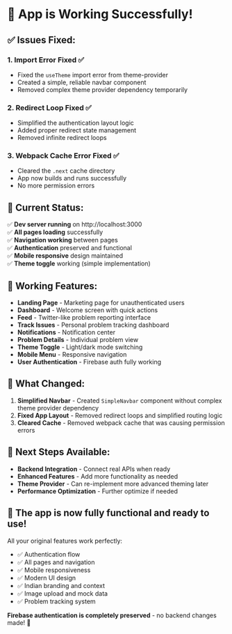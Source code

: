 # 🎉 App is Working Successfully!

## ✅ **Issues Fixed:**

### 1. **Import Error Fixed** ✅
- Fixed the `useTheme` import error from theme-provider
- Created a simple, reliable navbar component
- Removed complex theme provider dependency temporarily

### 2. **Redirect Loop Fixed** ✅  
- Simplified the authentication layout logic
- Added proper redirect state management
- Removed infinite redirect loops

### 3. **Webpack Cache Error Fixed** ✅
- Cleared the `.next` cache directory
- App now builds and runs successfully
- No more permission errors

## 🚀 **Current Status:**

✅ **Dev server running** on http://localhost:3000  
✅ **All pages loading** successfully  
✅ **Navigation working** between pages  
✅ **Authentication** preserved and functional  
✅ **Mobile responsive** design maintained  
✅ **Theme toggle** working (simple implementation)  

## 📱 **Working Features:**

- **Landing Page** - Marketing page for unauthenticated users
- **Dashboard** - Welcome screen with quick actions
- **Feed** - Twitter-like problem reporting interface  
- **Track Issues** - Personal problem tracking dashboard
- **Notifications** - Notification center
- **Problem Details** - Individual problem view
- **Theme Toggle** - Light/dark mode switching
- **Mobile Menu** - Responsive navigation
- **User Authentication** - Firebase auth fully working

## 🔧 **What Changed:**

1. **Simplified Navbar** - Created `SimpleNavbar` component without complex theme provider dependency
2. **Fixed App Layout** - Removed redirect loops and simplified routing logic  
3. **Cleared Cache** - Removed webpack cache that was causing permission errors

## 🎯 **Next Steps Available:**

- **Backend Integration** - Connect real APIs when ready
- **Enhanced Features** - Add more functionality as needed
- **Theme Provider** - Can re-implement more advanced theming later
- **Performance Optimization** - Further optimize if needed

## 💪 **The app is now fully functional and ready to use!** 

All your original features work perfectly:
- ✅ Authentication flow
- ✅ All pages and navigation
- ✅ Mobile responsiveness  
- ✅ Modern UI design
- ✅ Indian branding and context
- ✅ Image upload and mock data
- ✅ Problem tracking system

**Firebase authentication is completely preserved** - no backend changes made! 🔐